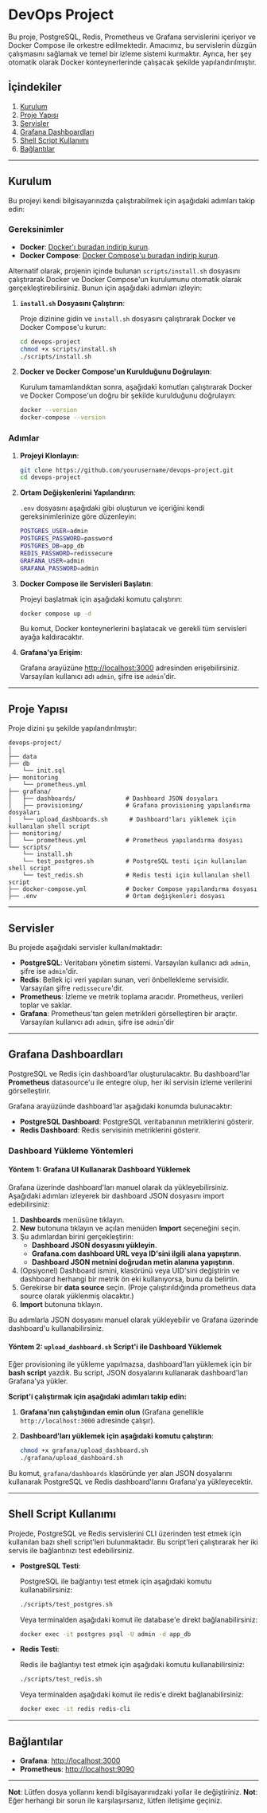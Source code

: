 
# DevOps Project

Bu proje, PostgreSQL, Redis, Prometheus ve Grafana servislerini içeriyor ve Docker Compose ile orkestre edilmektedir. Amacımız, bu servislerin düzgün çalışmasını sağlamak ve temel bir izleme sistemi kurmaktır. Ayrıca, her şey otomatik olarak Docker konteynerlerinde çalışacak şekilde yapılandırılmıştır.

## İçindekiler

1. [Kurulum](#kurulum)
2. [Proje Yapısı](#proje-yapısı)
3. [Servisler](#servisler)
4. [Grafana Dashboardları](#grafana-dashboardları)
5. [Shell Script Kullanımı](#shell-script-kullanımı)
6. [Bağlantılar](#bağlantılar)

---

## Kurulum

Bu projeyi kendi bilgisayarınızda çalıştırabilmek için aşağıdaki adımları takip edin:

### Gereksinimler

- **Docker**: [Docker'ı buradan indirip kurun](https://www.docker.com/get-started).
- **Docker Compose**: [Docker Compose'u buradan indirip kurun](https://docs.docker.com/compose/install/).

Alternatif olarak, projenin içinde bulunan `scripts/install.sh` dosyasını çalıştırarak Docker ve Docker Compose'un kurulumunu otomatik olarak gerçekleştirebilirsiniz. Bunun için aşağıdaki adımları izleyin:

1. **`install.sh` Dosyasını Çalıştırın**:
   
   Proje dizinine gidin ve `install.sh` dosyasını çalıştırarak Docker ve Docker Compose'u kurun:

   ```bash
   cd devops-project
   chmod +x scripts/install.sh
   ./scripts/install.sh
   ```

2. **Docker ve Docker Compose'un Kurulduğunu Doğrulayın**:

   Kurulum tamamlandıktan sonra, aşağıdaki komutları çalıştırarak Docker ve Docker Compose'un doğru bir şekilde kurulduğunu doğrulayın:

   ```bash
   docker --version
   docker-compose --version
   ```


### Adımlar

1. **Projeyi Klonlayın**:

    ```bash
    git clone https://github.com/yourusername/devops-project.git
    cd devops-project
    ```

2. **Ortam Değişkenlerini Yapılandırın**:

    `.env` dosyasını aşağıdaki gibi oluşturun ve içeriğini kendi gereksinimlerinize göre düzenleyin:

    ```bash
    POSTGRES_USER=admin
    POSTGRES_PASSWORD=password
    POSTGRES_DB=app_db
    REDIS_PASSWORD=redissecure
    GRAFANA_USER=admin
    GRAFANA_PASSWORD=admin
    ```

3. **Docker Compose ile Servisleri Başlatın**:

    Projeyi başlatmak için aşağıdaki komutu çalıştırın:

    ```bash
    docker compose up -d
    ```

    Bu komut, Docker konteynerlerini başlatacak ve gerekli tüm servisleri ayağa kaldıracaktır.

4. **Grafana'ya Erişim**:

    Grafana arayüzüne [http://localhost:3000](http://localhost:3000) adresinden erişebilirsiniz. Varsayılan kullanıcı adı `admin`, şifre ise `admin`'dir.

---

## Proje Yapısı

Proje dizini şu şekilde yapılandırılmıştır:

```
devops-project/
│
├── data
├── db      
    └── init.sql
├── monitoring    
    └── prometheus.yml
├── grafana/
│   ├── dashboards/              # Dashboard JSON dosyaları
│   ├── provisioning/            # Grafana provisioning yapılandırma dosyaları
│   └── upload_dashboards.sh      # Dashboard'ları yüklemek için kullanılan shell script
├── monitoring/
│   └── prometheus.yml           # Prometheus yapılandırma dosyası
└── scripts/
    └── install.sh 
    └── test_postgres.sh         # PostgreSQL testi için kullanılan shell script
    └── test_redis.sh            # Redis testi için kullanılan shell script
├── docker-compose.yml           # Docker Compose yapılandırma dosyası
├── .env                         # Ortam değişkenleri dosyası
```
---

## Servisler

Bu projede aşağıdaki servisler kullanılmaktadır:

- **PostgreSQL**: Veritabanı yönetim sistemi. Varsayılan kullanıcı adı `admin`, şifre ise `admin`'dir.
- **Redis**: Bellek içi veri yapıları sunan, veri önbellekleme servisidir. Varsayılan şifre `redissecure`'dir.
- **Prometheus**: İzleme ve metrik toplama aracıdır. Prometheus, verileri toplar ve saklar.
- **Grafana**: Prometheus'tan gelen metrikleri görselleştiren bir araçtır. Varsayılan kullanıcı adı `admin`, şifre ise `admin`'dir

---

## Grafana Dashboardları

PostgreSQL ve Redis için dashboard’lar oluşturulacaktır. Bu dashboard'lar **Prometheus** datasource'u ile entegre olup, her iki servisin izleme verilerini görselleştirir.

Grafana arayüzünde dashboard'lar aşağıdaki konumda bulunacaktır:

- **PostgreSQL Dashboard**: PostgreSQL veritabanının metriklerini gösterir.
- **Redis Dashboard**: Redis servisinin metriklerini gösterir.

### Dashboard Yükleme Yöntemleri

#### Yöntem 1: Grafana UI Kullanarak Dashboard Yüklemek

Grafana üzerinde dashboard'ları manuel olarak da yükleyebilirsiniz. Aşağıdaki adımları izleyerek bir dashboard JSON dosyasını import edebilirsiniz:

1. **Dashboards** menüsüne tıklayın.
2. **New** butonuna tıklayın ve açılan menüden **Import** seçeneğini seçin.
3. Şu adımlardan birini gerçekleştirin:
    - **Dashboard JSON dosyasını yükleyin**.
    - **Grafana.com dashboard URL veya ID'sini ilgili alana yapıştırın**.
    - **Dashboard JSON metnini doğrudan metin alanına yapıştırın**.
4. (Opsiyonel) Dashboard ismini, klasörünü veya UID'sini değiştirin ve dashboard herhangi bir metrik ön eki kullanıyorsa, bunu da belirtin.
5. Gerekirse bir **data source** seçin. (Proje çalıştırıldığında prometheus data source olarak yüklenmiş olacaktır.)
6. **Import** butonuna tıklayın.

Bu adımlarla JSON dosyasını manuel olarak yükleyebilir ve Grafana üzerinde dashboard'u kullanabilirsiniz.

#### Yöntem 2: `upload_dashboard.sh` Script'i ile Dashboard Yüklemek

Eğer provisioning ile yükleme yapılmazsa, dashboard'ları yüklemek için bir **bash script** yazdık. Bu script, JSON dosyalarını kullanarak dashboard'ları Grafana'ya yükler.

**Script'i çalıştırmak için aşağıdaki adımları takip edin:**

1. **Grafana'nın çalıştığından emin olun** (Grafana genellikle `http://localhost:3000` adresinde çalışır).
2. **Dashboard'ları yüklemek için aşağıdaki komutu çalıştırın**:

    ```bash
    chmod +x grafana/upload_dashboard.sh
    ./grafana/upload_dashboard.sh
    ```

Bu komut, `grafana/dashboards` klasöründe yer alan JSON dosyalarını kullanarak PostgreSQL ve Redis dashboard'larını Grafana'ya yükleyecektir.


---

## Shell Script Kullanımı

Projede, PostgreSQL ve Redis servislerini CLI üzerinden test etmek için kullanılan bazı shell script'leri bulunmaktadır. Bu script'leri çalıştırarak her iki servis ile bağlantınızı test edebilirsiniz.

- **PostgreSQL Testi**:

    PostgreSQL ile bağlantıyı test etmek için aşağıdaki komutu kullanabilirsiniz:

    ```bash
    ./scripts/test_postgres.sh
    ```

    Veya terminalden aşağıdaki komut ile database'e direkt bağlanabilirsiniz:

    ```bash
    docker exec -it postgres psql -U admin -d app_db
    ```

- **Redis Testi**:

    Redis ile bağlantıyı test etmek için aşağıdaki komutu kullanabilirsiniz:

    ```bash
    ./scripts/test_redis.sh
    ```

    Veya terminalden aşağıdaki komut ile redis'e direkt bağlanabilirsiniz:

    ```bash
    docker exec -it redis redis-cli  
    ```

---

## Bağlantılar

- **Grafana**: [http://localhost:3000](http://localhost:3000)
- **Prometheus**: [http://localhost:9090](http://localhost:9090)

---

**Not**: Lütfen dosya yollarını kendi bilgisayarınıdzaki yollar ile değiştiriniz.
**Not**: Eğer herhangi bir sorun ile karşılaşırsanız, lütfen iletişime geçiniz.
